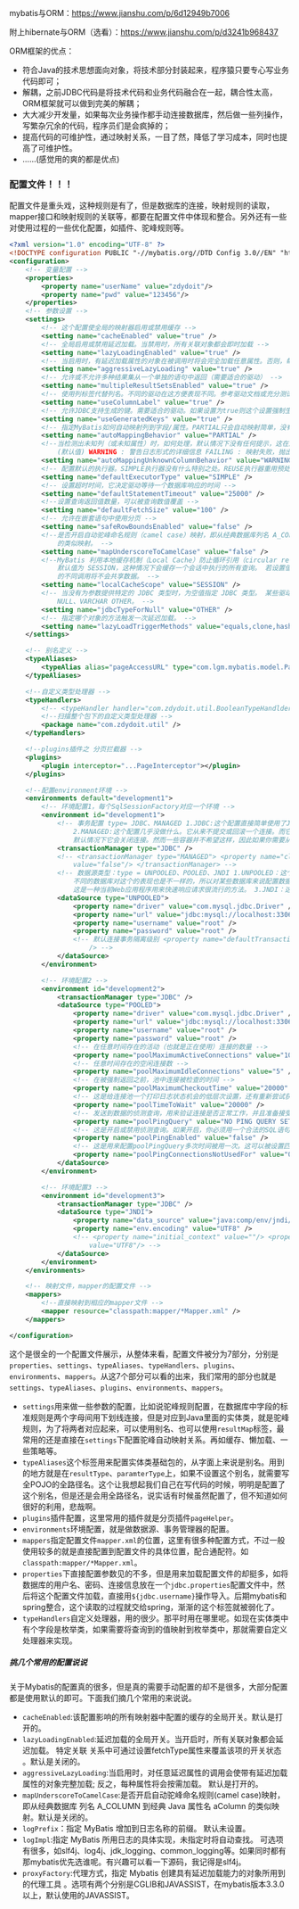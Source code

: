 mybatis与ORM：https://www.jianshu.com/p/6d12949b7006

附上hibernate与ORM（选看）：https://www.jianshu.com/p/d3241b968437

ORM框架的优点：

- 符合Java的技术思想面向对象，将技术部分封装起来，程序猿只要专心写业务代码即可；
- 解耦，之前JDBC代码是将技术代码和业务代码融合在一起，耦合性太高，ORM框架就可以做到完美的解耦；
- 大大减少开发量，如果每次业务操作都手动连接数据库，然后做一些列操作，写繁杂冗余的代码，程序员们是会疯掉的；
- 提高代码的可维护性，通过映射关系，一目了然，降低了学习成本，同时也提高了可维护性。
- ……(感觉用的爽的都是优点)

### 配置文件！！！

配置文件是重头戏，这种规则是有了，但是数据库的连接，映射规则的读取，mapper接口和映射规则的关联等，都要在配置文件中体现和整合。另外还有一些对使用过程的一些优化配置，如插件、驼峰规则等。

```xml
<?xml version="1.0" encoding="UTF-8" ?>
<!DOCTYPE configuration PUBLIC "-//mybatis.org//DTD Config 3.0//EN" "http://mybatis.org/dtd/mybatis-3-config.dtd">
<configuration>
    <!-- 变量配置 -->
    <properties>
        <property name="userName" value="zdydoit"/>
        <property name="pwd" value="123456"/>
    </properties>
    <!-- 参数设置 -->
    <settings>
        <!-- 这个配置使全局的映射器启用或禁用缓存 -->
        <setting name="cacheEnabled" value="true" />
        <!-- 全局启用或禁用延迟加载。当禁用时，所有关联对象都会即时加载 -->
        <setting name="lazyLoadingEnabled" value="true" />
        <!-- 当启用时，有延迟加载属性的对象在被调用时将会完全加载任意属性。否则，每种属性将会按需要加载 -->
        <setting name="aggressiveLazyLoading" value="true" />
        <!-- 允许或不允许多种结果集从一个单独的语句中返回（需要适合的驱动） -->
        <setting name="multipleResultSetsEnabled" value="true" />
        <!-- 使用列标签代替列名。不同的驱动在这方便表现不同。参考驱动文档或充分测试两种方法来决定所使用的驱动 -->
        <setting name="useColumnLabel" value="true" />
        <!-- 允许JDBC支持生成的键。需要适合的驱动。如果设置为true则这个设置强制生成的键被使用，尽管一些驱动拒绝兼容但仍然有效（比如Derby） -->
        <setting name="useGeneratedKeys" value="true" />
        <!-- 指定MyBatis如何自动映射列到字段/属性。PARTIAL只会自动映射简单，没有嵌套的结果。FULL会自动映射任意复杂的结果（嵌套的或其他情况） -->
        <setting name="autoMappingBehavior" value="PARTIAL" />
        <!--当检测出未知列（或未知属性）时，如何处理，默认情况下没有任何提示，这在测试的时候很不方便，不容易找到错误。 NONE : 不做任何处理 
            (默认值) WARNING : 警告日志形式的详细信息 FAILING : 映射失败，抛出异常和详细信息 -->
        <setting name="autoMappingUnknownColumnBehavior" value="WARNING" />
        <!-- 配置默认的执行器。SIMPLE执行器没有什么特别之处。REUSE执行器重用预处理语句。BATCH执行器重用语句和批量更新 -->
        <setting name="defaultExecutorType" value="SIMPLE" />
        <!-- 设置超时时间，它决定驱动等待一个数据库响应的时间 -->
        <setting name="defaultStatementTimeout" value="25000" />
        <!--设置查询返回值数量，可以被查询数值覆盖 -->
        <setting name="defaultFetchSize" value="100" />
        <!-- 允许在嵌套语句中使用分页 -->
        <setting name="safeRowBoundsEnabled" value="false" />
        <!--是否开启自动驼峰命名规则（camel case）映射，即从经典数据库列名 A_COLUMN 到经典 Java 属性名 aColumn 
            的类似映射。 -->
        <setting name="mapUnderscoreToCamelCase" value="false" />
        <!--MyBatis 利用本地缓存机制（Local Cache）防止循环引用（circular references）和加速重复嵌套查询。 
            默认值为 SESSION，这种情况下会缓存一个会话中执行的所有查询。 若设置值为 STATEMENT，本地会话仅用在语句执行上，对相同 SqlSession 
            的不同调用将不会共享数据。 -->
        <setting name="localCacheScope" value="SESSION" />
        <!-- 当没有为参数提供特定的 JDBC 类型时，为空值指定 JDBC 类型。 某些驱动需要指定列的 JDBC 类型，多数情况直接用一般类型即可，比如 
            NULL、VARCHAR OTHER。 -->
        <setting name="jdbcTypeForNull" value="OTHER" />
        <!-- 指定哪个对象的方法触发一次延迟加载。 -->
        <setting name="lazyLoadTriggerMethods" value="equals,clone,hashCode,toString" />
    </settings>

    <!-- 别名定义 -->
    <typeAliases>
        <typeAlias alias="pageAccessURL" type="com.lgm.mybatis.model.PageAccessURL" />
    </typeAliases>

    <!--自定义类型处理器 -->
    <typeHandlers>
        <!-- <typeHandler handler="com.zdydoit.util.BooleanTypeHandlder" /> -->
        <!--扫描整个包下的自定义类型处理器 -->
        <package name="com.zdydoit.util" />
    </typeHandlers>

    <!--plugins插件之 分页拦截器 -->
    <plugins>
        <plugin interceptor="...PageInterceptor"></plugin>
    </plugins>

    <!--配置environment环境 -->
    <environments default="development1">
        <!-- 环境配置1，每个SqlSessionFactory对应一个环境 -->
        <environment id="development1">
            <!-- 事务配置 type= JDBC、MANAGED 1.JDBC:这个配置直接简单使用了JDBC的提交和回滚设置。它依赖于从数据源得到的连接来管理事务范围。 
                2.MANAGED:这个配置几乎没做什么。它从来不提交或回滚一个连接。而它会让容器来管理事务的整个生命周期（比如Spring或JEE应用服务器的上下文）。 
                默认情况下它会关闭连接。然而一些容器并不希望这样，因此如果你需要从连接中停止它，将closeConnection属性设置为false -->
            <transactionManager type="JDBC" />
            <!-- <transactionManager type="MANAGED"> <property name="closeConnection" 
                value="false"/> </transactionManager> -->
            <!-- 数据源类型：type = UNPOOLED、POOLED、JNDI 1.UNPOOLED：这个数据源的实现是每次被请求时简单打开和关闭连接。它有一点慢，这是对简单应用程序的一个很好的选择，因为它不需要及时的可用连接。 
                不同的数据库对这个的表现也是不一样的，所以对某些数据库来说配置数据源并不重要，这个配置也是闲置的 2.POOLED：这是JDBC连接对象的数据源连接池的实现，用来避免创建新的连接实例时必要的初始连接和认证时间。 
                这是一种当前Web应用程序用来快速响应请求很流行的方法。 3.JNDI：这个数据源的实现是为了使用如Spring或应用服务器这类的容器，容器可以集中或在外部配置数据源，然后放置一个JNDI上下文的引用 -->
            <dataSource type="UNPOOLED">
                <property name="driver" value="com.mysql.jdbc.Driver" />
                <property name="url" value="jdbc:mysql://localhost:3306/zdydoit" />
                <property name="username" value="root" />
                <property name="password" value="root" />
                <!-- 默认连接事务隔离级别 <property name="defaultTransactionIsolationLevel" value="" 
                    /> -->
            </dataSource>
        </environment>

        <!-- 环境配置2 -->
        <environment id="development2">
            <transactionManager type="JDBC" />
            <dataSource type="POOLED">
                <property name="driver" value="com.mysql.jdbc.Driver" />
                <property name="url" value="jdbc:mysql://localhost:3306/zdydoit" />
                <property name="username" value="root" />
                <property name="password" value="root" />
                <!-- 在任意时间存在的活动（也就是正在使用）连接的数量 -->
                <property name="poolMaximumActiveConnections" value="10" />
                <!-- 任意时间存在的空闲连接数 -->
                <property name="poolMaximumIdleConnections" value="5" />
                <!-- 在被强制返回之前，池中连接被检查的时间 -->
                <property name="poolMaximumCheckoutTime" value="20000" />
                <!-- 这是给连接池一个打印日志状态机会的低层次设置，还有重新尝试获得连接，这些情况下往往需要很长时间（为了避免连接池没有配置时静默失败） -->
                <property name="poolTimeToWait" value="20000" />
                <!-- 发送到数据的侦测查询，用来验证连接是否正常工作，并且准备接受请求。 -->
                <property name="poolPingQuery" value="NO PING QUERY SET" />
                <!-- 这是开启或禁用侦测查询。如果开启，你必须用一个合法的SQL语句（最好是很快速的）设置poolPingQuery属性 -->
                <property name="poolPingEnabled" value="false" />
                <!-- 这是用来配置poolPingQuery多次时间被用一次。这可以被设置匹配标准的数据库连接超时时间，来避免不必要的侦测 -->
                <property name="poolPingConnectionsNotUsedFor" value="0" />
            </dataSource>
        </environment>

        <!-- 环境配置3 -->
        <environment id="development3">
            <transactionManager type="JDBC" />
            <dataSource type="JNDI">
                <property name="data_source" value="java:comp/env/jndi/mybatis" />
                <property name="env.encoding" value="UTF8" />
                <!-- <property name="initial_context" value=""/> <property name="env.encoding" 
                    value="UTF8"/> -->
            </dataSource>
        </environment>
    </environments>

    <!-- 映射文件，mapper的配置文件 -->
    <mappers>
        <!--直接映射到相应的mapper文件 -->
        <mapper resource="classpath:mapper/*Mapper.xml" />
    </mappers>

</configuration>  
```

这个是很全的一个配置文件展示，从整体来看，配置文件被分为7部分，分别是`properties`、`settings`、`typeAliases`、`typeHandlers`、`plugins`、`environments`、`mappers`。从这7个部分可以看的出来，我们常用的部分也就是`settings`、`typeAliases`、`plugins`、`environments`、`mappers`。

-  `settings`用来做一些参数的配置，比如说驼峰规则配置，在数据库中字段的标准规则是两个字母间用下划线连接，但是对应到Java里面的实体类，就是驼峰规则，为了将两者对应起来，可以使用别名、也可以使用`resultMap`标签，最常用的还是直接在`settings`下配置驼峰自动映射关系。再如缓存、懒加载、一些策略等。
-  `typeAliases`这个标签用来配置实体类基础包的，从字面上来说是别名。用到的地方就是在`resultType`、`paramterType`上，如果不设置这个别名，就需要写全POJO的全路径名。这个让我想起我们自己在写代码的时候，明明是配置了这个别名，但是还是会用全路径名，说实话有时候虽然配置了，但不知道如何很好的利用，悲哉啊。
-  `plugins`插件配置，这里常用的插件就是分页插件`pageHelper`。
-  `environments`环境配置，就是做数据源、事务管理器的配置。
-  `mappers`指定配置文件`mapper.xml`的位置，这里有很多种配置方式，不过一般使用较多的就是直接配置到配置文件的具体位置，配合通配符。如`classpath:mapper/*Mapper.xml`。
-  `properties`下直接配置参数见的不多，但是用来加载配置文件的却挺多，如将数据库的用户名、密码、连接信息放在一个`jdbc.properties`配置文件中，然后将这个配置文件加载，直接用`${jdbc.username}`操作导入。后期mybatis和spring整合，这个读取的过程就交给spring，渐渐的这个标签就被弱化了。
-  `typeHandlers`自定义处理器，用的很少。那平时用在哪里呢。如现在实体类中有个字段是枚举类，如果需要将查询到的值映射到枚举类中，那就需要自定义处理器来实现。

##### 挑几个常用的配置说说

关于Mybatis的配置真的很多，但是真的需要手动配置的却不是很多，大部分配置都是使用默认的即可。下面我们摘几个常用的来说说。

-  `cacheEnabled`:该配置影响的所有映射器中配置的缓存的全局开关。默认是打开的。
-  `lazyLoadingEnabled`:延迟加载的全局开关。当开启时，所有关联对象都会延迟加载。 特定关联 关系中可通过设置fetchType属性来覆盖该项的开关状态 。默认是关闭的。
-  `aggressiveLazyLoading`:当启用时，对任意延迟属性的调用会使带有延迟加载属性的对象完整加载; 反之，每种属性将会按需加载。 默认是打开的。
-  `mapUnderscoreToCamelCase`:是否开启自动驼峰命名规则(camel case)映射，即从经典数据库 列名 A_COLUMN 到经典 Java 属性名 aColumn 的类似映射。默认是关闭的。
-  `logPrefix`：指定 MyBatis 增加到日志名称的前缀。 默认未设置。
-  `logImpl`:指定 MyBatis 所用日志的具体实现，未指定时将自动查找。 可选项有很多，如slf4j、log4j、jdk_logging、common_logging等。如果同时都有那mybatis优先选谁呢。有兴趣可以看一下源码，我记得是slf4j。
-  `proxyFactory`:代理方式，指定 Mybatis 创建具有延迟加载能力的对象所用到的代理工具 。选项有两个分别是CGLIB和JAVASSIST，在mybatis版本3.3.0以上，默认使用的JAVASSIST。